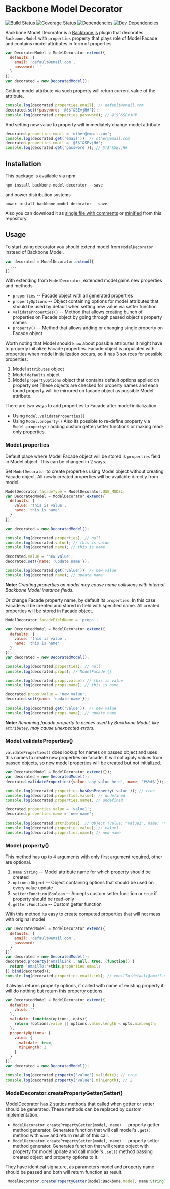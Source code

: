 # Backbone Model Decorator

[![Build Status](https://travis-ci.org/burdiuz/js-backbone-properties.svg?branch=master)](https://travis-ci.org/burdiuz/js-backbone-properties)
[![Coverage Status](https://coveralls.io/repos/burdiuz/js-backbone-properties/badge.svg?branch=master&service=github)](https://coveralls.io/github/burdiuz/js-backbone-properties?branch=master)
[![Dependencies](https://img.shields.io/david/burdiuz/js-backbone-properties.svg?label=deps)](https://david-dm.org/burdiuz/js-backbone-properties)
[![Dev Dependencies](https://img.shields.io/david/dev/burdiuz/js-backbone-properties.svg?label=devDeps)](https://david-dm.org/burdiuz/js-backbone-properties#info=devDependencies)

Backbone Model Decorator is a [Backbone.js](http://backbonejs.org/) plugin that decorates `Backbone.Model` with `properties` property that plays role of Model Facade and contains model attributes in form of properties.
```javascript
var DecoratedModel = ModelDecorator.extend({
  defaults: {
    email: 'default@email.com',
    password: ''
  }
});
var decorated = new DecoratedModel();
```
Getting model attribute via such property will return current value of the attribute.
```javascript
console.log(decorated.properties.email); // default@email.com
decorated.set({password: '@!$^&SEvjH#'}); 
console.log(decorated.properties.password); // @!$^&SEvjH#
```
And setting new value to property will immediately change model attribute.
```javascript
decorated.properties.email = 'other@email.com';
console.log(decorated.get('email')); // other@email.com
decorated.properties.email = '@!$^&SEvjH#';
console.log(decorated.get('password')); // @!$^&SEvjH#
```

## Installation

This package is available via npm 
```
npm install backbone-model-decorator --save
```
 and bower distribution systems
```
bower install backbone-model-decorator --save
```
 Also you can download it as [single file with comments](https://raw.githubusercontent.com/burdiuz/js-backbone-properties/master/dist/backbone-properties.js) or [minified](https://raw.githubusercontent.com/burdiuz/js-backbone-properties/master/dist/backbone-properties.min.js) from this repository. 


## Usage

To start using decorator you should extend model from `ModelDecorator` instead of Backbone.Model.
```javascript
var decorated = ModelDecorator.extend({
  ...
});
```
With extending from `ModelDecorator`, extended model gains new properties and methods.

 * `properties` -- Facade object with all generated properties
 * `propertyOptions` -- Object containing options for model attributes that should be used by default when setting new value via setter function
 * `validateProperties()` -- Method that allows creating bunch of properties on Facade object by going through passed object's property names
 * `property()` -- Method that allows adding or changing single property on Facade object

Worth noting that Model should `know` about possible attributes it might have to properly initialize Facade properties.
Facade object is populated with properties when model initialization occurs, so it has 3 sources for possible properties:
 1. Model `attributes` object
 2. Model `defaults` object
 3. Model `propertyOptions` object that contains default options applied on property set
These objects are checked for property names and each found property will be mirrored on facade object as possible Model attribute.  

There are two ways to add properties to Facade after model initialization
 * Using `Model.validateProperties()`
 * Using `Model.property()`
Also its possible to re-define property via `Model.property()` adding custom getter/setter functions or making read-only properties.
 
### Model.properties

Default place where Model Facade object will be stored is `properties` field in Model object. This can be changed in 2 ways.  
  
Set `ModelDecorator` to create properties using Model object without creating Facade object. All newly created properties will be available directly from model.
```javascript
ModelDecorator.facadeType = ModelDecorator.USE_MODEL;
var DecoratedModel = ModelDecorator.extend({
  defaults: {
    value: 'this is value',
    name: 'this is name'
  }
});

var decorated = new DecoratedModel();

console.log(decorated.properties); // null
console.log(decorated.value); // this is value
console.log(decorated.name); // this is name

decorated.value = 'new value';
decorated.set({name: 'update name'});

console.log(decorated.get('value')); // new value
console.log(decorated.name); // update name
```
**Note:** *Creating properties on model may cause name collisions with internal Backbone Model instance fields.*  
  
Or change Facade property name, by default its `properties`. In this case Facade will be created and stored in field with specified name. All created properties will be stored in Facade object.
```javascript
ModelDecorator.facadeFieldName = 'props';

var DecoratedModel = ModelDecorator.extend({
  defaults: {
    value: 'this is value',
    name: 'this is name'
  }
});
var decorated = new DecoratedModel();

console.log(decorated.properties); // null
console.log(decorated.props); // ModelFacade {}

console.log(decorated.props.value); // this is value
console.log(decorated.props.name); // this is name

decorated.props.value = 'new value';
decorated.set({name: 'update name'});

console.log(decorated.get('value')); // new value
console.log(decorated.props.name); // update name
```
**Note:** *Renaming facade property to names used by Backbone Model, like `attributes`, may cause unexpected errors.*

### Model.validateProperties()

`validateProperties()` does lookup for names on passed object and uses this names to create new properties on facade. 
It will not apply values from passed objects, so new model properties will be created but not initialized.
```javascript
var DecoratedModel = ModelDecorator.extend({});
var decorated = new DecoratedModel();
decorated.validateProperties({value:'any value here', name: '#$%#$'});

console.log(decorated.properties.hasOwnProperty('value')); // true
console.log(decorated.properties.value); // undefined
console.log(decorated.properties.name); // undefined

decorated.properties.value = 'value1';
decorated.properties.name = 'new name';

console.log(decorated.attributes); // Object {value: "value1", name: "new name"}
console.log(decorated.properties.value); // value1
console.log(decorated.properties.name); // new name
```

### Model.property()

This method has up to 4 arguments with only first argument required, other are optional.
 1. `name:String` -- Model attribute name for which property should be created
 2. `options:Object` -- Object containing options that should be used on every value update
 3. `setter:Function|Boolean` -- Accepts custom setter function or `true` if property should be read-only
 4. `getter:Function` -- Custom getter function

With this method its easy to create computed properties that will not mess with original model
```javascript
var DecoratedModel = ModelDecorator.extend({
  defaults: {
    email: 'default@email.com',
    password: ''
  }
});
var decorated = new DecoratedModel();
decorated.property('emailLink', null, true, (function() {
  return 'emailTo:'+this.properties.email; 
}).bind(decorated));
console.log(decorated.properties.emailLink); // emailTo:default@email.com
```

It always returns property options, if called with name of existing property it will do nothing but return this property options.
```javascript
var DecoratedModel = ModelDecorator.extend({
  defaults: {
    value: ''
  },
  validate: function(options, opts){
    return !options.value || options.value.length < opts.minLength;
  },
  propertyOptions: {
    value: {
      validate: true,
      minLength: 2
    }
  }
});
var decorated = new DecoratedModel();

console.log(decorated.property('value').validate); // true
console.log(decorated.property('value').minLength); // 2
``` 

### ModelDecorator.createPropertyGetter/Setter()

ModelDecorator has 2 statics methods that called when getter or setter should be generated. These methods can be replaced by custom implementation.
 * `ModelDecorator.createPropertyGetter(model, name)` -- property getter method generator. Generates function that will call model's `.get()` method with `name` and return result of this call.
 * `ModelDecorator.createPropertySetter(model, name)` -- property setter method generator. Generates function that will create object with property for model update and call model's `.set()` method passing created object and property options to it. 

They have identical signature, as parameters model and property name should be passed and both will return function as result.
```typescript
 ModelDecorator.createPropertyGetter(model:Backbone.Model, name:String):Function
```
